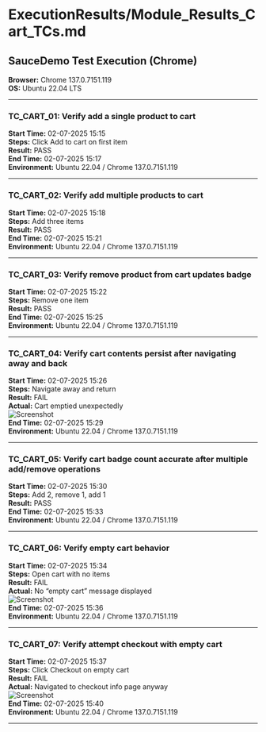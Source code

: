 # ExecutionResults/Module_Results_Cart_TCs.md

## SauceDemo Test Execution (Chrome)

**Browser:** Chrome 137.0.7151.119  
**OS:** Ubuntu 22.04 LTS

---

### TC_CART_01: Verify add a single product to cart  
**Start Time:** 02-07-2025 15:15  
**Steps:** Click Add to cart on first item  
**Result:** PASS  
**End Time:** 02-07-2025 15:17  
**Environment:** Ubuntu 22.04 / Chrome 137.0.7151.119

---

### TC_CART_02: Verify add multiple products to cart  
**Start Time:** 02-07-2025 15:18  
**Steps:** Add three items  
**Result:** PASS  
**End Time:** 02-07-2025 15:21  
**Environment:** Ubuntu 22.04 / Chrome 137.0.7151.119

---

### TC_CART_03: Verify remove product from cart updates badge  
**Start Time:** 02-07-2025 15:22  
**Steps:** Remove one item  
**Result:** PASS  
**End Time:** 02-07-2025 15:25  
**Environment:** Ubuntu 22.04 / Chrome 137.0.7151.119

---

### TC_CART_04: Verify cart contents persist after navigating away and back  
**Start Time:** 02-07-2025 15:26  
**Steps:** Navigate away and return  
**Result:** FAIL  
**Actual:** Cart emptied unexpectedly  
![Screenshot](/SauceDemoTesting/ExecutionResults/Screenshots/TC_CART_04_fail.png)  
**End Time:** 02-07-2025 15:29  
**Environment:** Ubuntu 22.04 / Chrome 137.0.7151.119

---

### TC_CART_05: Verify cart badge count accurate after multiple add/remove operations  
**Start Time:** 02-07-2025 15:30  
**Steps:** Add 2, remove 1, add 1  
**Result:** PASS  
**End Time:** 02-07-2025 15:33  
**Environment:** Ubuntu 22.04 / Chrome 137.0.7151.119

---

### TC_CART_06: Verify empty cart behavior  
**Start Time:** 02-07-2025 15:34  
**Steps:** Open cart with no items  
**Result:** FAIL  
**Actual:** No “empty cart” message displayed  
![Screenshot](/SauceDemoTesting/ExecutionResults/Screenshots/TC_CART_06_fail.png)  
**End Time:** 02-07-2025 15:36  
**Environment:** Ubuntu 22.04 / Chrome 137.0.7151.119

---

### TC_CART_07: Verify attempt checkout with empty cart  
**Start Time:** 02-07-2025 15:37  
**Steps:** Click Checkout on empty cart  
**Result:** FAIL  
**Actual:** Navigated to checkout info page anyway  
![Screenshot](/SauceDemoTesting/ExecutionResults/Screenshots/TC_CART_07_fail.png)  
**End Time:** 02-07-2025 15:40  
**Environment:** Ubuntu 22.04 / Chrome 137.0.7151.119

---